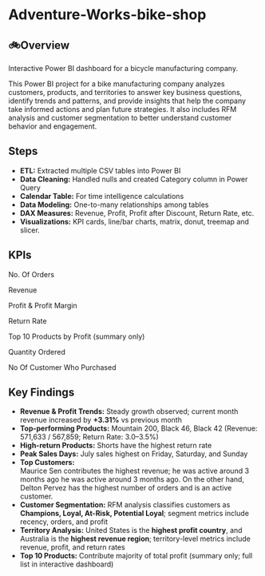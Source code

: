 # Adventure-Works-bike-shop
## 🚲Overview

Interactive Power BI dashboard for a bicycle manufacturing company.  

This Power BI project for a bike manufacturing company analyzes customers, products, and territories to answer key business questions, identify trends and patterns, and provide insights that help the company take informed actions and plan future strategies. It also includes RFM analysis and customer segmentation to better understand customer behavior and engagement.
## Steps
- **ETL:** Extracted multiple CSV tables into Power BI
- **Data Cleaning:** Handled nulls and created Category column in Power Query
- **Calendar Table:** For time intelligence calculations
- **Data Modeling:** One-to-many relationships among tables
- **DAX Measures:** Revenue, Profit, Profit after Discount, Return Rate, etc.
- **Visualizations:** KPI cards, line/bar charts, matrix, donut, treemap and slicer.
## KPIs

No. Of Orders

Revenue

Profit & Profit Margin

Return Rate

Top 10 Products by Profit (summary only)

Quantity Ordered

No Of Customer Who Purchased
## Key Findings

- **Revenue & Profit Trends:** Steady growth observed; current month revenue increased by **+3.31%** vs previous month  
- **Top-performing Products:** Mountain 200, Black 46, Black 42 (Revenue: 571,633 / 567,859; Return Rate: 3.0–3.5%)  
- **High-return Products:** Shorts have the highest return rate  
- **Peak Sales Days:** July sales highest on Friday, Saturday, and Sunday  
- **Top Customers:**  
  Maurice Sen contributes the highest revenue; he was active around 3 months ago he was active around 3 months ago.
  On the other hand, Delton Pervez has the highest number of orders and is an active customer.
- **Customer Segmentation:** RFM analysis classifies customers as **Champions, Loyal, At-Risk, Potential Loyal**; segment metrics include recency, orders, and profit  
- **Territory Analysis:** United States is the **highest profit country**, and Australia is the **highest revenue region**; territory-level metrics include revenue, profit, and return rates  
- **Top 10 Products:** Contribute majority of total profit (summary only; full list in interactive dashboard)
